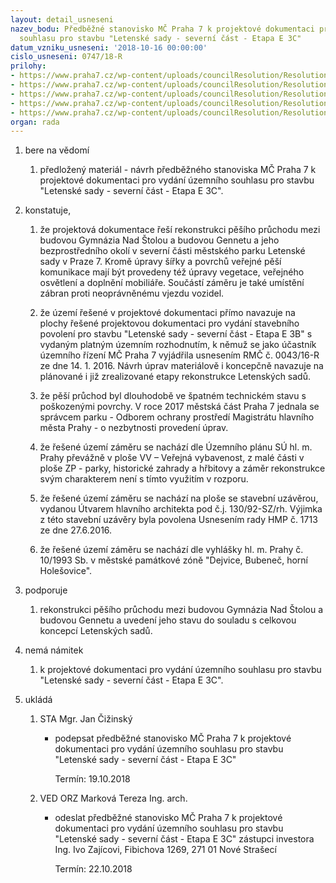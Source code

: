 ```yaml
---
layout: detail_usneseni
nazev_bodu: Předběžné stanovisko MČ Praha 7 k projektové dokumentaci pro vydání územního
  souhlasu pro stavbu "Letenské sady - severní část - Etapa E 3C"
datum_vzniku_usneseni: '2018-10-16 00:00:00'
cislo_usneseni: 0747/18-R
prilohy:
- https://www.praha7.cz/wp-content/uploads/councilResolution/Resolutions/30283/export/c1duvodova_zprava~398975.doc
- https://www.praha7.cz/wp-content/uploads/councilResolution/Resolutions/30283/export/c2pruvodni_dopis_navrh~398974.doc
- https://www.praha7.cz/wp-content/uploads/councilResolution/Resolutions/30283/export/c3zadost~398973.pdf
- https://www.praha7.cz/wp-content/uploads/councilResolution/Resolutions/30283/export/c4vyberzprojektovedokumentaceVER~398972.pdf
- https://www.praha7.cz/wp-content/uploads/councilResolution/Resolutions/30283/export/export~399344.pdf
organ: rada
---
```

<ol id="urzList" class="urzList_view"><li class="urzClass1" id=""><span name="1">bere na vědomí</span><ol class="urzOlClass decimal "><li class="urzClass2" id="" style="text-align: left;"><span><p>předložený materiál - návrh předběžného stanoviska MČ Praha 7 k projektové dokumentaci pro vydání územního souhlasu pro stavbu "Letenské sady - severní část - Etapa E 3C".</p></span></li></ol></li><li class="urzClass1" id=""><span name="50">konstatuje,</span><ol class="urzOlClass decimal " id=""><li class="urzClass2" id="" style="text-align: left;"><span><p>že projektová dokumentace řeší rekonstrukci pěšího průchodu mezi budovou Gymnázia Nad Štolou a budovou Gennetu a jeho bezprostředního okolí v severní části městského parku Letenské sady v Praze 7. Kromě úpravy šířky a povrchů veřejné pěší komunikace mají být provedeny též úpravy vegetace, veřejného osvětlení a doplnění mobiliáře. Součástí záměru je také umístění zábran proti neoprávněnému vjezdu vozidel.<br></p></span></li><li class="urzClass2" id="" style="text-align: left;"><span><p>že území řešené v projektové dokumentaci přímo navazuje na plochy řešené projektovou dokumentaci pro vydání stavebního povolení pro stavbu "Letenské sady - severní část - Etapa E 3B" s vydaným platným územním rozhodnutím, k němuž se jako účastník územního řízení MČ Praha 7 vyjádřila usnesením RMČ č. 0043/16-R ze dne 14. 1. 2016. Návrh úprav materiálově i koncepčně navazuje na plánované i již zrealizované etapy rekonstrukce Letenských sadů.<br></p></span></li><li class="urzClass2" id="" style="text-align: left;"><span><p>že pěší průchod byl dlouhodobě ve špatném technickém stavu s poškozenými povrchy. V roce 2017 městská část Praha 7 jednala se správcem parku - Odborem ochrany prostředí Magistrátu hlavního města Prahy - o nezbytnosti provedení úprav.<br></p></span></li><li class="urzClass2" id="" style="text-align: left;"><span><p>že řešené území záměru se nachází dle Územního plánu SÚ hl. m. Prahy převážně v ploše VV – Veřejná vybavenost, z malé části v ploše ZP - parky, historické zahrady a hřbitovy a záměr rekonstrukce svým charakterem není s tímto využitím v rozporu.</p></span></li><li class="urzClass2" id="" style="text-align: left;"><span><p>že řešené území záměru se nachází na ploše se stavební uzávěrou, vydanou Útvarem hlavního architekta pod č.j. 130/92-SZ/rh. Výjimka z této stavební uzávěry byla povolena Usnesením rady HMP č. 1713 ze dne 27.6.2016.</p></span></li><li class="urzClass2" id="" style="text-align: left;"><span><p>že&nbsp;řešené území záměru se nachází dle vyhlášky hl. m. Prahy č. 10/1993 Sb. v městské památkové zóně "Dejvice, Bubeneč, horní Holešovice".</p></span></li></ol></li><li class="urzClass1" id=""><span name="15">podporuje</span><ol class="urzOlClass decimal "><li class="urzClass2" id="" style="text-align: left;"><span><p>rekonstrukci pěšího průchodu mezi budovou Gymnázia Nad Štolou a budovou Gennetu a uvedení jeho stavu do souladu s celkovou koncepcí Letenských sadů. <br></p></span></li></ol></li><li class="urzClass1" id=""><span name="52">nemá námitek</span><ol class="urzOlClass decimal "><li class="urzClass2" id="" style="text-align: left;"><span><p>k projektové dokumentaci pro vydání územního souhlasu pro stavbu "Letenské sady - severní část - Etapa E 3C".</p></span></li></ol></li><li class="urzClass1" id="urzUkoly"><span name="1">ukládá</span><ol class="urzOlClass"><li class="urzClass2"><span><p>STA Mgr. Jan Čižinský</p></span><ul class="urzUlClass"><li class="urzClass3"><span><p>podepsat předběžné stanovisko MČ Praha 7 k projektové dokumentaci pro vydání územního souhlasu pro stavbu "Letenské sady - severní část - Etapa E 3C"</p></span><span class="urzUkolTermin">  Termín:&nbsp;19.10.2018</span></li></ul></li><li class="urzClass2"><span><p>VED ORZ Marková Tereza Ing. arch.</p></span><ul class="urzUlClass"><li class="urzClass3"><span><p>odeslat předběžné stanovisko MČ Praha 7 k projektové dokumentaci pro vydání územního souhlasu pro stavbu "Letenské sady - severní část - Etapa E 3C" zástupci investora Ing. Ivo Zajícovi, Fibichova 1269, 271 01 Nové Strašecí</p></span><span class="urzUkolTermin">  Termín:&nbsp;22.10.2018</span></li></ul></li></ol></li></ol>